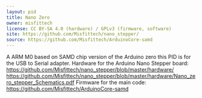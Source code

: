 ```yaml
---
layout: pid
title: Nano Zero
owner: misfittech
license: CC BY-SA 4.0 (hardware) / GPLv3 (firmware, software)
site: https://github.com/Misfittech/nano_stepper/
source: https://github.com/Misfittech/ArduinoCore-samd
---
```

A ARM M0 based on SAMD chip version of the Arduino zero this PID is for the USB to Serial adapter. 
Hardware for the Arduino Nano Stepper board:
<https://github.com/Misfittech/nano_stepper/blob/master/hardware/>
<https://github.com/Misfittech/nano_stepper/blob/master/hardware/Nano_zero_stepper_Schematics.pdf>
Firmware for the main code:
<https://github.com/Misfittech/ArduinoCore-samd>
